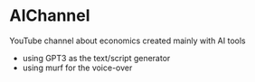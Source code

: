 # AIChannel
YouTube channel about economics created mainly with AI tools 


- using GPT3 as the text/script generator
- using murf for the voice-over 
